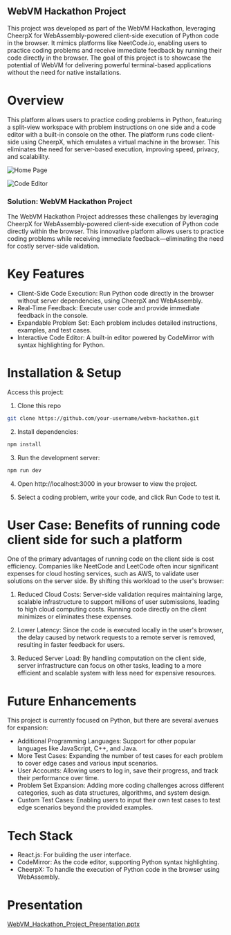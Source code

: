 
## WebVM Hackathon Project

This project was developed as part of the WebVM Hackathon, leveraging CheerpX for WebAssembly-powered client-side execution of Python code in the browser. It mimics platforms like NeetCode.io, enabling users to practice coding problems and receive immediate feedback by running their code directly in the browser. The goal of this project is to showcase the potential of WebVM for delivering powerful terminal-based applications without the need for native installations.


# Overview

This platform allows users to practice coding problems in Python, featuring a split-view workspace with problem instructions on one side and a code editor with a built-in console on the other. The platform runs code client-side using CheerpX, which emulates a virtual machine in the browser. This eliminates the need for server-based execution, improving speed, privacy, and scalability.

![Home Page](https://github.com/rheap404/cheerpx_hack/blob/main/home.png)

![Code Editor](https://github.com/rheap404/cheerpx_hack/blob/main/code-editor.png)

### Solution: WebVM Hackathon Project
The WebVM Hackathon Project addresses these challenges by leveraging CheerpX for WebAssembly-powered client-side execution of Python code directly within the browser. This innovative platform allows users to practice coding problems while receiving immediate feedback—eliminating the need for costly server-side validation.

# Key Features

- Client-Side Code Execution: Run Python code directly in the browser without server dependencies, using CheerpX and WebAssembly.
- Real-Time Feedback: Execute user code and provide immediate feedback in the console.
- Expandable Problem Set: Each problem includes detailed instructions, examples, and test cases.
- Interactive Code Editor: A built-in editor powered by CodeMirror with syntax highlighting for Python.


# Installation & Setup
Access this project:
1. Clone this repo
```bash
git clone https://github.com/your-username/webvm-hackathon.git
```

2. Install dependencies:
```bash
npm install
```
3. Run the development server:
```bash
npm run dev
```
4. Open http://localhost:3000 in your browser to view the project.

5. Select a coding problem, write your code, and click Run Code to test it.

# User Case: Benefits of running code client side for such a platform
One of the primary advantages of running code on the client side is cost efficiency. Companies like NeetCode and LeetCode often incur significant expenses for cloud hosting services, such as AWS, to validate user solutions on the server side. By shifting this workload to the user's browser:

1) Reduced Cloud Costs: Server-side validation requires maintaining large, scalable infrastructure to support millions of user submissions, leading to high cloud computing costs. Running code directly on the client minimizes or eliminates these expenses.

2) Lower Latency: Since the code is executed locally in the user's browser, the delay caused by network requests to a remote server is removed, resulting in faster feedback for users.

3) Reduced Server Load: By handling computation on the client side, server infrastructure can focus on other tasks, leading to a more efficient and scalable system with less need for expensive resources.


# Future Enhancements
This project is currently focused on Python, but there are several avenues for expansion:

- Additional Programming Languages: Support for other popular languages like JavaScript, C++, and Java.
- More Test Cases: Expanding the number of test cases for each problem to cover edge cases and various input scenarios.
- User Accounts: Allowing users to log in, save their progress, and track their performance over time.
- Problem Set Expansion: Adding more coding challenges across different categories, such as data structures, algorithms, and system design.
- Custom Test Cases: Enabling users to input their own test cases to test edge scenarios beyond the provided examples.


# Tech Stack
- React.js: For building the user interface.
- CodeMirror: As the code editor, supporting Python syntax highlighting.
- CheerpX: To handle the execution of Python code in the browser using WebAssembly.

# Presentation 
[WebVM_Hackathon_Project_Presentation.pptx](https://github.com/user-attachments/files/17356850/WebVM_Hackathon_Project_Presentation.pptx)




